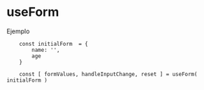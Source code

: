 # useForm

Ejemplo

```
    const initialForm  = {
        name: '',
        age
    }

    const [ formValues, handleInputChange, reset ] = useForm( initialForm )

```